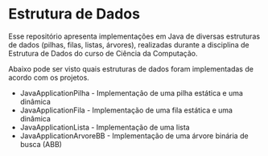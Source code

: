 # Estrutura de Dados
<p> Esse repositório apresenta implementações em Java de diversas estruturas de dados (pilhas, filas, listas, árvores), realizadas durante a disciplina de Estrutura de Dados do curso de Ciência da Computação.</p>
<p> Abaixo pode ser visto quais estruturas de dados foram implementadas de acordo com os projetos.</p>
<ul>
    <li>JavaApplicationPilha - Implementação de uma pilha estática e uma dinâmica</li>
    <li>JavaApplicationFila - Implementação de uma fila estática e uma dinâmica</li>
    <li>JavaApplicationLista - Implementação de uma lista</li>
    <li>JavaApplicationArvoreBB - Implementação de uma árvore binária de busca (ABB)</li>
</ul>